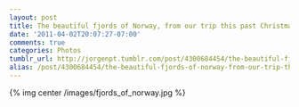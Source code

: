 ```yaml
---
layout: post
title: The beautiful fjords of Norway, from our trip this past Christmas.
date: '2011-04-02T20:07:27-07:00'
comments: true
categories: Photos
tumblr_url: http://jorgenpt.tumblr.com/post/4300684454/the-beautiful-fjords-of-norway-from-our-trip-this
alias: /post/4300684454/the-beautiful-fjords-of-norway-from-our-trip-this
---
```


{% img center /images/fjords_of_norway.jpg %}
